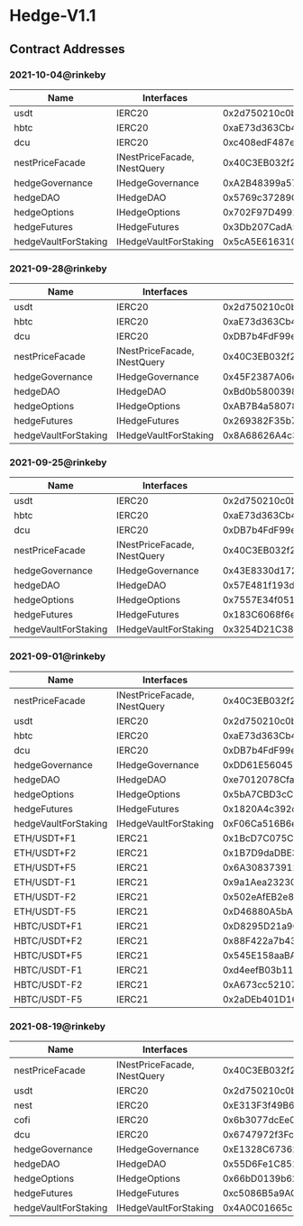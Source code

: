 # Hedge-V1.1

## Contract Addresses

### 2021-10-04@rinkeby
| Name | Interfaces | rinkeby |
| ---- | ---- | ---- |
| usdt | IERC20 | 0x2d750210c0b5343a0b79beff8F054C9add7d2411 |
| hbtc | IERC20 | 0xaE73d363Cb4aC97734E07e48B01D0a1FF5D1190B |
| dcu | IERC20 | 0xc408edF487e98bB932eD4A8983038FF19352eDbd |
| nestPriceFacade | INestPriceFacade, INestQuery | 0x40C3EB032f27fDa7AdcF1B753c75B84e27f26838 |
| hedgeGovernance | IHedgeGovernance | 0xA2B48399a579335eF7D410B9C0B50E59E126C48a |
| hedgeDAO | IHedgeDAO | 0x5769c37289C9dCfe1AD141773a9ED5aA89c2e069 |
| hedgeOptions | IHedgeOptions | 0x702F97D4991e2155576548989fEdEE3971705465 |
| hedgeFutures | IHedgeFutures | 0x3Db207CadA55e556ab7A8534A7a6aD9EFfc27B01 |
| hedgeVaultForStaking | IHedgeVaultForStaking | 0x5cA5E616310c0Cca41B7E4329021C17a5a79a0F1 |

### 2021-09-28@rinkeby
| Name | Interfaces | rinkeby |
| ---- | ---- | ---- |
| usdt | IERC20 | 0x2d750210c0b5343a0b79beff8F054C9add7d2411 |
| hbtc | IERC20 | 0xaE73d363Cb4aC97734E07e48B01D0a1FF5D1190B |
| dcu | IERC20 | 0xDB7b4FdF99eEE8E4Cb8373630c923c51c1275382 |
| nestPriceFacade | INestPriceFacade, INestQuery | 0x40C3EB032f27fDa7AdcF1B753c75B84e27f26838 |
| hedgeGovernance | IHedgeGovernance | 0x45F2387A06e2c0659c5aA757c3421e26398c1c35 |
| hedgeDAO | IHedgeDAO | 0xBd0b5800398FcB35a11e45291B28E7f32c1D435D |
| hedgeOptions | IHedgeOptions | 0xAB7B4a58078A76CEBd3f9DeB7cf308C34AAb71F2 |
| hedgeFutures | IHedgeFutures | 0x269382F35b76C6d7C30980A9E835D7e6831e0D84 |
| hedgeVaultForStaking | IHedgeVaultForStaking | 0x8A68626A4c37481b4941f9a4137C94FDa41e9D91 |

### 2021-09-25@rinkeby
| Name | Interfaces | rinkeby |
| ---- | ---- | ---- |
| usdt | IERC20 | 0x2d750210c0b5343a0b79beff8F054C9add7d2411 |
| hbtc | IERC20 | 0xaE73d363Cb4aC97734E07e48B01D0a1FF5D1190B |
| dcu | IERC20 | 0xDB7b4FdF99eEE8E4Cb8373630c923c51c1275382 |
| nestPriceFacade | INestPriceFacade, INestQuery | 0x40C3EB032f27fDa7AdcF1B753c75B84e27f26838 |
| hedgeGovernance | IHedgeGovernance | 0x43E8330d1725a2978122B49d41197e7Dc073cdf1 |
| hedgeDAO | IHedgeDAO | 0x57E481f193df1e69639171506b2c38136e53B7d1 |
| hedgeOptions | IHedgeOptions | 0x7557E34f05193b8Ee1edC1A4c0d4f8A158D1Ab61 |
| hedgeFutures | IHedgeFutures | 0x183C6068f6e3c25912f0D054e2cC34D11f217f50 |
| hedgeVaultForStaking | IHedgeVaultForStaking | 0x3254D21C38c6b8ea4A256A5B474622852F8B6d2A |

### 2021-09-01@rinkeby
| Name | Interfaces | rinkeby |
| ---- | ---- | ---- |
| nestPriceFacade | INestPriceFacade, INestQuery | 0x40C3EB032f27fDa7AdcF1B753c75B84e27f26838 |
| usdt | IERC20 | 0x2d750210c0b5343a0b79beff8F054C9add7d2411 |
| hbtc | IERC20 | 0xaE73d363Cb4aC97734E07e48B01D0a1FF5D1190B |
| dcu | IERC20 | 0xDB7b4FdF99eEE8E4Cb8373630c923c51c1275382 |
| hedgeGovernance | IHedgeGovernance | 0xDD61E5604580AfeEe202d533eefE688091b8127e |
| hedgeDAO | IHedgeDAO | 0xe7012078Cfa3E083d3Fe7B79bA4d8913Be48362F |
| hedgeOptions | IHedgeOptions | 0x5bA7CBD3cC7C3ced0f94FC3CFd331260569E19Ca |
| hedgeFutures | IHedgeFutures | 0x1820A4c392d71B65C3C32c1a6E8d94A3FB785fae |
| hedgeVaultForStaking | IHedgeVaultForStaking | 0xF06Ca516B6e11AB7843FB0B1a7eECBf0e57B3B64 |
| ETH/USDT+F1 | IERC21 | 0x1BcD7C075C6b94ef4D6a1aEE4496828d61B5f5F1 |
| ETH/USDT+F2 | IERC21 | 0x1B7D9daDBE37Eb6dF32c8682Ee3090b630D24F3e |
| ETH/USDT+F5 | IERC21 | 0x6A308373912a73Fe17AB40637061A5eeeDD16975 |
| ETH/USDT-F1 | IERC21 | 0x9a1Aea23230447Da01E66Caa9D0D96c039805f89 |
| ETH/USDT-F2 | IERC21 | 0x502eAfEB2e8b14C22118e0F5a15427Edc4D3B2bB |
| ETH/USDT-F5 | IERC21 | 0xD46880A5bA1cA2167D71582d8f2D5acdB441aBD5 |
| HBTC/USDT+F1 | IERC21 | 0xD8295D21a9Cec684eC05BAbBECe5c3AAB30eC46D |
| HBTC/USDT+F2 | IERC21 | 0x88F422a7b43162BB106ce84D33f6252B838f7567 |
| HBTC/USDT+F5 | IERC21 | 0x545E158aaBAd59fd487eEf7edaA12c776868E83B |
| HBTC/USDT-F1 | IERC21 | 0xd4eefB03b110f51FD7E28D728CF24BCA067D77EC |
| HBTC/USDT-F2 | IERC21 | 0xA673cc52107c377F2701e7B5dC0aEffAc125a300 |
| HBTC/USDT-F5 | IERC21 | 0x2aDEb401D16eE0c102a6358Bb15570330Ac49075 |

### 2021-08-19@rinkeby
| Name | Interfaces | rinkeby |
| ---- | ---- | ---- |
| nestPriceFacade | INestPriceFacade, INestQuery | 0x40C3EB032f27fDa7AdcF1B753c75B84e27f26838 |
| usdt | IERC20 |  0x2d750210c0b5343a0b79beff8F054C9add7d2411 |
| nest | IERC20 |  0xE313F3f49B647fBEDDC5F2389Edb5c93CBf4EE25 |
| cofi | IERC20 |  0x6b3077dcEe0975017BDd1a7eA9E12d3D9F398695 |
| dcu | IERC20 |  0x6747972f3Fc6f4A4fC9c8a1fF4C2899dc83c4DF7 |
| hedgeGovernance | IHedgeGovernance | 0xE1328C673620433e0c1847e5BfB698DbCED9688b |
| hedgeDAO | IHedgeDAO | 0x55D6Fe1C851181F5C1779Bf04822675Ae144b38F |
| hedgeOptions | IHedgeOptions | 0x66bD0139b6216B740820a54a71a2CDFf2070e76B |
| hedgeFutures | IHedgeFutures | 0xc5086B5a9AC3A4036416690E382AbD7808DC307c |
| hedgeVaultForStaking | IHedgeVaultForStaking | 0x4A0C01665c10a7635fB33BCC45198dfC2f31db0C |